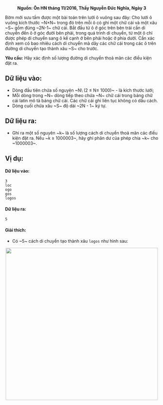 **<center>Nguồn: Ôn HN tháng 11/2016, Thầy Nguyễn Đức Nghĩa, Ngày 3</center>**

Bờm mới sưu tầm được một bài toán trên lưới ô vuông sau đây: Cho lưới ô vuông kích thước ~N×N~ trong đó trên mỗi ô có ghi một chữ cái và một xâu ~S~ gồm đúng ~2N-1~ chữ cái. Bắt đầu từ ô ở góc trên bên trái cần di chuyển đến ô ở góc đưới bên phải, trong quá trình di chuyển, từ một ô chỉ được phép di chuyển sang ô kề cạnh ở bên phải hoặc ở phía dưới. Cần xác định xem có bao nhiêu cách di chuyển mà dãy các chữ cái trong các ô trên đường di chuyển tạo thành xâu ~S~ cho trước.

**Yêu cầu:** Hãy xác định số lượng đường di chuyển thoả mãn các điều kiện đặt ra.

## Dữ liệu vào:
- Dòng đầu tiên chứa số nguyên ~N\ (2 ≤ N≤ 1000)~ - là kích thước lưới;
- Mỗi dòng trong ~N~ dòng tiếp theo chứa ~N~ chữ cái trong bảng chữ cái latin mô tả báng chữ cái. Các chữ cái ghi liên tục không có dấu cách.
- Dòng cuối chứa xâu ~S~ độ dài ~2N - 1~ ký tự.

## Dữ liệu ra:
- Ghi ra một số nguyên ~k~ là số lượng cách di chuyển thoả mãn các điều kiện đặt ra. Nếu ~k ≥ 1000003~, hãy ghi phân dư của phép chia ~k~ cho ~1000003~.

## Vị dụ:
#### Dữ liệu vào:
```
3
loc
ogo
gos
logos
```

#### Dữ liệu ra:
```
5
```

#### Giải thích:
- Có ~5~ cách di chuyển tạo thành xâu `logos` như hình sau:
<center><img src="/images/problems/1235/CPATH.svg" width="500px" /></center>